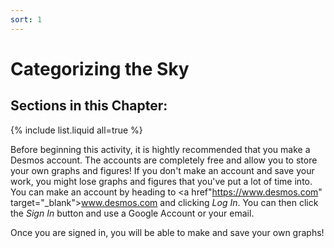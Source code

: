 ```yaml
---
sort: 1
---
```


# Categorizing the Sky

<!-- <div id="parallaxContainer"></div>

<script type="module" src="https://alexdelfranco.github.io/Parallax/parallax.js">

</script>

<iframe
  src="https://alexdelfranco.github.io/astroguide-jupyter/lab/index.html"
  width="100%"
  height="1000vh"
></iframe> -->

<!-- <script type="application/javascript"> function resizeIFrameToFitContent( iFrame ) {
    iFrame.width  = iFrame.contentWindow.document.body.scrollWidth;
    iFrame.height = iFrame.contentWindow.document.body.scrollHeight;
}

window.addEventListener('DOMContentLoaded', function(e) {
    var iFrame = document.getElementById( 'testFrame' );
    resizeIFrameToFitContent( iFrame );} )

</script>

<iframe
  id="testFrame"
  src="./export1.html"
  style="border:none;"
></iframe> -->

## Sections in this Chapter:
{% include list.liquid all=true %}


Before beginning this activity, it is hightly recommended that you make a Desmos account. The accounts are completely free and allow you to store your own graphs and figures! If you don't make an account and save your work, you might lose graphs and figures that you've put a lot of time into. You can make an account by heading to <a href"https://www.desmos.com"  target="_blank">www.desmos.com</a> and clicking *Log In*. You can then click the *Sign In* button and use a Google Account or your email.

Once you are signed in, you will be able to make and save your own graphs! 